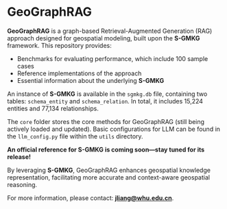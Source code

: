 # GeoGraphRAG

**GeoGraphRAG** is a graph-based Retrieval-Augmented Generation (RAG) approach designed for geospatial modeling, built upon the **S-GMKG** framework. This repository provides:

- Benchmarks for evaluating performance, which include 100 sample cases
- Reference implementations of the approach
- Essential information about the underlying **S-GMKG**

An instance of **S-GMKG** is available in the `sgmkg.db` file, containing two tables: `schema_entity` and `schema_relation`. In total, it includes 15,224 entities and 77,134 relationships.

The `core` folder stores the core methods for GeoGraphRAG (still being actively loaded and updated). Basic configurations for LLM can be found in the `llm_config.py` file within the `utils` directory.

**An official reference for S-GMKG is coming soon—stay tuned for its release!**

By leveraging **S-GMKG**, GeoGraphRAG enhances geospatial knowledge representation, facilitating more accurate and context-aware geospatial reasoning.

For more information, please contact: **jliang@whu.edu.cn**.
